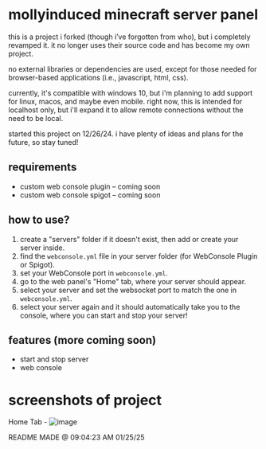 # mollyinduced minecraft server panel

this is a project i forked (though i’ve forgotten from who), but i completely revamped it. it no longer uses their source code and has become my own project.

no external libraries or dependencies are used, except for those needed for browser-based applications (i.e., javascript, html, css).

currently, it's compatible with windows 10, but i'm planning to add support for linux, macos, and maybe even mobile. right now, this is intended for localhost only, but i'll expand it to allow remote connections without the need to be local.

started this project on 12/26/24. i have plenty of ideas and plans for the future, so stay tuned!

## requirements
- custom web console plugin – coming soon
- custom web console spigot – coming soon



## how to use?
1. create a "servers" folder if it doesn't exist, then add or create your server inside.
2. find the `webconsole.yml` file in your server folder (for WebConsole Plugin or Spigot).
3. set your WebConsole port in `webconsole.yml`.
4. go to the web panel's "Home" tab, where your server should appear.
5. select your server and set the websocket port to match the one in `webconsole.yml`.
6. select your server again and it should automatically take you to the console, where you can start and stop your server!


## features (more coming soon)
- start and stop server
- web console


# screenshots of project
Home Tab - ![image](https://github.com/user-attachments/assets/0b92506e-ce6f-4a2b-9286-ba525a692dd4)








README MADE @ 09:04:23 AM 01/25/25
